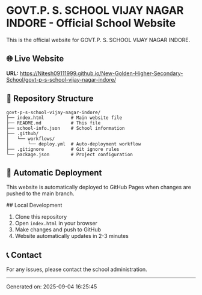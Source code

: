 # GOVT.P. S. SCHOOL VIJAY NAGAR INDORE - Official School Website

This is the official website for GOVT.P. S. SCHOOL VIJAY NAGAR INDORE.

## 🌐 Live Website
**URL:** https://Nitesh09111999.github.io/New-Golden-Higher-Secondary-School/govt-p-s-school-vijay-nagar-indore/

## 📁 Repository Structure
```
govt-p-s-school-vijay-nagar-indore/
├── index.html          # Main website file
├── README.md           # This file
├── school-info.json    # School information
├── .github/
│   └── workflows/
│       └── deploy.yml  # Auto-deployment workflow
├── .gitignore          # Git ignore rules
└── package.json        # Project configuration
```

## 🚀 Automatic Deployment
This website is automatically deployed to GitHub Pages when changes are pushed to the main branch.

##️ Local Development
1. Clone this repository
2. Open `index.html` in your browser
3. Make changes and push to GitHub
4. Website automatically updates in 2-3 minutes

## 📞 Contact
For any issues, please contact the school administration.

---
Generated on: 2025-09-04 16:25:45
